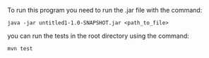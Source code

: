 To run this program you need to run the .jar file with the command:

    java -jar untitled1-1.0-SNAPSHOT.jar <path_to_file>

you can run the tests in the root directory using the command:

    mvn test
